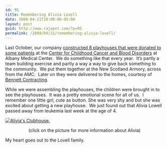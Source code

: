 ```yaml
---
id: 95
title: Remembering Alivia Lovell
date: 2009-04-21T20:09:00-05:00
layout: post
guid: http://www.rajapet.com/?p=95
permalink: /2009/04/21/remembering-alivia-lovell/
---
```

Last October, our company [constructed 8 playhouses that were donated to some patients](http://www.cbs6albany.com/news/project_1257705___article.html/latham_annual.html) at the [Center for Childhood Cancer and Blood Disorders](http://www.amc.edu/PATIENT/services/childrens/services/hemotology.html) at Albany Medical Center.  We do something like that every year.  It’s partly a team building exercise and partly a way a way to give back something to the community.  We put them together at the New Scotland Armory, across from the AMC.  Later on they were delivered to the homes, courtesy of [Bennett Contracting](http://www.bennettcontracting.com/).

While we were assembling the playhouses, the children were brought in to see the playhouses.  It was a pretty emotional scene for all of us.  I remember one little girl, cute as button. She was very shy and but she was excited about getting a new playhouse.  We just found out that Alivia Lowell passed away from leukemia last week at the age of 4. 

[<img title="Alivia's Clubhouse." alt="Alivia's Clubhouse." src="https://i2.wp.com/www.cotaforalivial.com/files/active/0/244_small.jpg?w=680"  />](http://cotaforalivial.com/node/35) 

<p align="center">
  (click on the picture for more information about Alivia)
</p>

My heart goes out to the Lovell family.